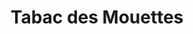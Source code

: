 ---
title: "Tabac des Mouettes"
url: /valras-plage/tabac-des-mouettes/
shop: marchand de journaux
---
